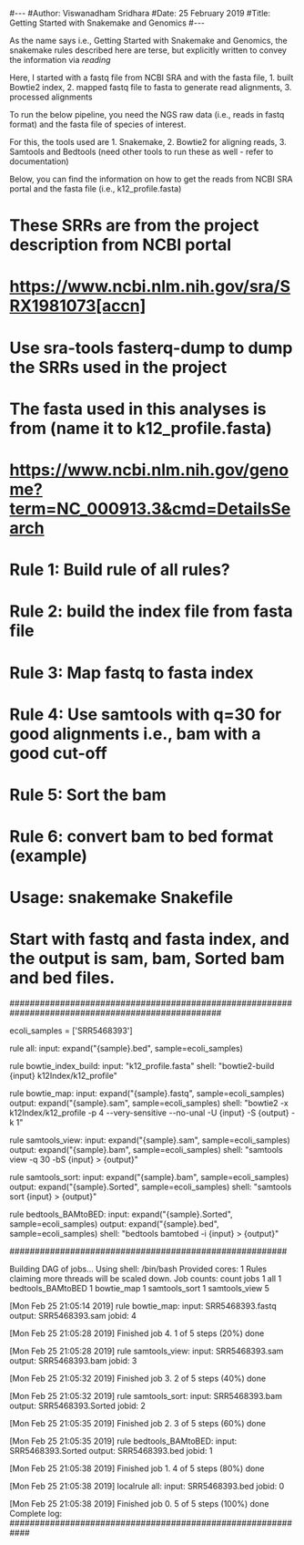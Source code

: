 #---
#Author: Viswanadham Sridhara
#Date: 25 February 2019
#Title: Getting Started with Snakemake and Genomics
#---

As the name says i.e., Getting Started with Snakemake and Genomics, the snakemake rules described here are terse, but explicitly written to convey the information via *reading*

Here, I started with a fastq file from NCBI SRA and with the fasta file, 1. built Bowtie2 index, 2. mapped fastq file to fasta to generate read alignments, 3. processed alignments

To run the below pipeline, you need the NGS raw data (i.e., reads in fastq format)  and the fasta file of species of interest.

For this, the tools used are 1. Snakemake, 2. Bowtie2 for aligning reads, 3. Samtools and Bedtools (need other tools to run these as well - refer to documentation)

Below, you can find the information on how to get the reads from NCBI SRA portal and the fasta file (i.e., k12_profile.fasta)

# These SRRs are from the project description from NCBI portal
# https://www.ncbi.nlm.nih.gov/sra/SRX1981073[accn]
# Use sra-tools fasterq-dump to dump the SRRs used in the project

# The fasta used in this analyses is from (name it to k12_profile.fasta)
# https://www.ncbi.nlm.nih.gov/genome?term=NC_000913.3&cmd=DetailsSearch

# Rule 1: Build rule of all rules?
# Rule 2: build the index file from fasta file
# Rule 3: Map fastq to fasta index
# Rule 4: Use samtools with q=30 for good alignments i.e., bam with a good cut-off
# Rule 5: Sort the bam
# Rule 6: convert bam to bed format (example)

# Usage: snakemake Snakefile
# Start with fastq and fasta index, and the output is sam, bam, Sorted bam and bed files.

##################################################################################################

ecoli_samples = ['SRR5468393']

rule all:
  input: expand("{sample}.bed", sample=ecoli_samples)

rule bowtie_index_build:
    input:
        "k12_profile.fasta"
    shell:
        "bowtie2-build {input} k12Index/k12_profile"


rule bowtie_map:
    input:
        expand("{sample}.fastq", sample=ecoli_samples)
    output:
        expand("{sample}.sam", sample=ecoli_samples)
    shell:
        "bowtie2 -x k12Index/k12_profile -p 4 --very-sensitive --no-unal -U {input} -S {output} -k 1"


rule samtools_view:
    input:
        expand("{sample}.sam", sample=ecoli_samples)
    output:
        expand("{sample}.bam", sample=ecoli_samples)
    shell:
        "samtools view -q 30 -bS {input} > {output}"


rule samtools_sort:
    input:
        expand("{sample}.bam", sample=ecoli_samples)
    output:
        expand("{sample}.Sorted", sample=ecoli_samples)
    shell:
        "samtools sort {input} > {output}"

rule bedtools_BAMtoBED:
    input:
        expand("{sample}.Sorted", sample=ecoli_samples)
    output:
        expand("{sample}.bed", sample=ecoli_samples)
    shell:
        "bedtools bamtobed -i {input} > {output}"

#######################################################

Building DAG of jobs...
Using shell: /bin/bash
Provided cores: 1
Rules claiming more threads will be scaled down.
Job counts:
	count	jobs
	1	all
	1	bedtools_BAMtoBED
	1	bowtie_map
	1	samtools_sort
	1	samtools_view
	5

[Mon Feb 25 21:05:14 2019]
rule bowtie_map:
    input: SRR5468393.fastq
    output: SRR5468393.sam
    jobid: 4

[Mon Feb 25 21:05:28 2019]
Finished job 4.
1 of 5 steps (20%) done

[Mon Feb 25 21:05:28 2019]
rule samtools_view:
    input: SRR5468393.sam
    output: SRR5468393.bam
    jobid: 3

[Mon Feb 25 21:05:32 2019]
Finished job 3.
2 of 5 steps (40%) done

[Mon Feb 25 21:05:32 2019]
rule samtools_sort:
    input: SRR5468393.bam
    output: SRR5468393.Sorted
    jobid: 2

[Mon Feb 25 21:05:35 2019]
Finished job 2.
3 of 5 steps (60%) done

[Mon Feb 25 21:05:35 2019]
rule bedtools_BAMtoBED:
    input: SRR5468393.Sorted
    output: SRR5468393.bed
    jobid: 1

[Mon Feb 25 21:05:38 2019]
Finished job 1.
4 of 5 steps (80%) done

[Mon Feb 25 21:05:38 2019]
localrule all:
    input: SRR5468393.bed
    jobid: 0

[Mon Feb 25 21:05:38 2019]
Finished job 0.
5 of 5 steps (100%) done
Complete log: 
############################################################
